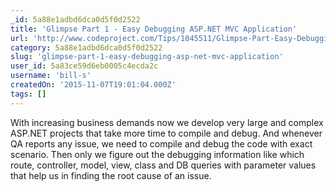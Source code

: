 ```yaml
---
_id: 5a88e1adbd6dca0d5f0d2522
title: 'Glimpse Part 1 - Easy Debugging ASP.NET MVC Application'
url: 'http://www.codeproject.com/Tips/1045511/Glimpse-Part-Easy-Debugging-ASP-Net-MVC-Applicat'
category: 5a88e1adbd6dca0d5f0d2522
slug: 'glimpse-part-1-easy-debugging-asp-net-mvc-application'
user_id: 5a83ce59d6eb0005c4ecda2c
username: 'bill-s'
createdOn: '2015-11-07T19:01:04.000Z'
tags: []
---
```


With increasing business demands now we develop very large and complex ASP.NET projects that take more time to compile and debug. And whenever QA reports any issue, we need to compile and debug the code with exact scenario. Then only we figure out the debugging information like which route, controller, model, view, class and DB queries with parameter values that help us in finding the root cause of an issue.
